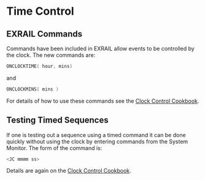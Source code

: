 
# Time Control

## EXRAIL Commands

Commands have been included in EXRAIL allow events to be controlled by the clock.  The new commands are:

```cpp
ONCLOCKTIME( hour, mins)
```

and

```cpp
ONCLOCKMINS( mins )
```

For details of how to use these commands see the [Clock Control Cookbook](/products/ex-commandstation/EXRAIL/cookbooks/timecontrol.md).

## Testing Timed Sequences

If one is testing out a sequence using a timed command it can be done quickly without using the clock by entering commands from the System Monitor.  The form of the command is:

```cpp
<JC mmmm ss> 
```

Details are again on the [Clock Control Cookbook](/products/ex-commandstation/EXRAIL/cookbooks/timecontrol.md).
